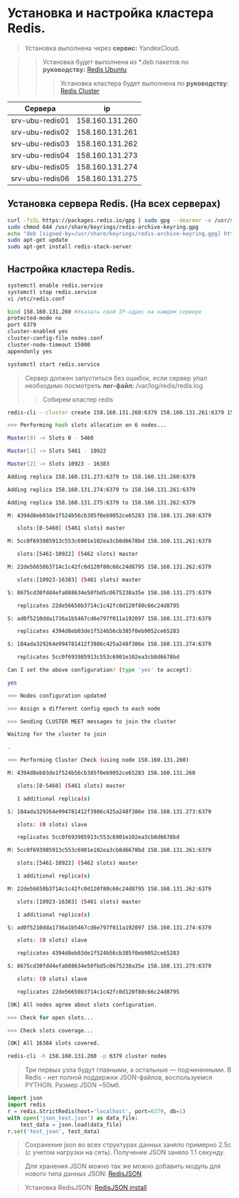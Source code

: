 # Установка и настройка кластера Redis.
> Установка выполнена через **сервис:** YandexCloud.

>> Установка будет выполнена из *.deb пакетов по **руководству:** [Redis Ubuntu](https://redis.io/docs/latest/operate/oss_and_stack/install/install-stack/linux/)
>>> Установка кластера будет выполнена по **руководству**: [Redis Cluster](https://redis.io/docs/latest/operate/oss_and_stack/management/scaling/)

| Cервера  | ip | 
| ----------- | ----------- |
| srv-ubu-redis01    | 158.160.131.260   |
| srv-ubu-redis02    | 158.160.131.261   |
| srv-ubu-redis03    | 158.160.131.262   |
| srv-ubu-redis04    | 158.160.131.273   |
| srv-ubu-redis05    | 158.160.131.274   |
| srv-ubu-redis06    | 158.160.131.275   |

## Установка сервера Redis. (На всех серверах)
```bash
curl -fsSL https://packages.redis.io/gpg | sudo gpg --dearmor -o /usr/share/keyrings/redis-archive-keyring.gpg
sudo chmod 644 /usr/share/keyrings/redis-archive-keyring.gpg
echo "deb [signed-by=/usr/share/keyrings/redis-archive-keyring.gpg] https://packages.redis.io/deb $(lsb_release -cs) main" | sudo tee /etc/apt/sources.list.d/redis.list
sudo apt-get update
sudo apt-get install redis-stack-server
```

## Настройка кластера Redis.
```bash
systemctl enable redis.service
systemctl stop redis.service
vi /etc/redis.conf

bind 158.160.131.260 #Указать свой IP-адрес на каждом сервере
protected-mode no
port 6379
cluster-enabled yes
cluster-config-file nodes.conf
cluster-node-timeout 15000
appendonly yes

systemctl start redis.service
```

> Сервер должен запуститься без ошибок, если сервер упал необходимо посмотреть **лог-файл:** /var/log/redis/redis.log
>> Собирем кластер redis

```bash
redis-cli --cluster create 158.160.131.260:6379 158.160.131.261:6379 158.160.131.262:6379 158.160.131.273:6379 158.160.131.274:6379 158.160.131.275:6379 --cluster-replicas 1

>>> Performing hash slots allocation on 6 nodes...

Master[0] -> Slots 0 - 5460

Master[1] -> Slots 5461 - 10922

Master[2] -> Slots 10923 - 16383

Adding replica 158.160.131.273:6379 to 158.160.131.260:6379

Adding replica 158.160.131.274:6379 to 158.160.131.261:6379

Adding replica 158.160.131.275:6379 to 158.160.131.262:6379

M: 4394d8eb03de1f524b56cb385f0eb9052ce65283 158.160.131.260:6379

   slots:[0-5460] (5461 slots) master

M: 5cc0f693985913c553c6901e102ea3cb8d6678bd 158.160.131.261:6379

   slots:[5461-10922] (5462 slots) master

M: 22de56650b3714c1c42fc0d120f80c66c24d8795 158.160.131.262:6379

   slots:[10923-16383] (5461 slots) master

S: 8675cd30fdd4efa088634e50fbd5c0675238a35e 158.160.131.275:6379

   replicates 22de56650b3714c1c42fc0d120f80c66c24d8795

S: ad0f5210dda1736a1b5467cd6e797f011a192097 158.160.131.273:6379

   replicates 4394d8eb03de1f524b56cb385f0eb9052ce65283

S: 184ada329264e994781412f3986c425a248f386e 158.160.131.274:6379

   replicates 5cc0f693985913c553c6901e102ea3cb8d6678bd

Can I set the above configuration? (type 'yes' to accept):

yes

>>> Nodes configuration updated

>>> Assign a different config epoch to each node

>>> Sending CLUSTER MEET messages to join the cluster

Waiting for the cluster to join

.

>>> Performing Cluster Check (using node 158.160.131.260)

M: 4394d8eb03de1f524b56cb385f0eb9052ce65283 158.160.131.260

   slots:[0-5460] (5461 slots) master

   1 additional replica(s)

S: 184ada329264e994781412f3986c425a248f386e 158.160.131.273:6379

   slots: (0 slots) slave

   replicates 5cc0f693985913c553c6901e102ea3cb8d6678bd

M: 5cc0f693985913c553c6901e102ea3cb8d6678bd 158.160.131.261:6379

   slots:[5461-10922] (5462 slots) master

   1 additional replica(s)

M: 22de56650b3714c1c42fc0d120f80c66c24d8795 158.160.131.262:6379

   slots:[10923-16383] (5461 slots) master

   1 additional replica(s)

S: ad0f5210dda1736a1b5467cd6e797f011a192097 158.160.131.274:6379

   slots: (0 slots) slave

   replicates 4394d8eb03de1f524b56cb385f0eb9052ce65283

S: 8675cd30fdd4efa088634e50fbd5c0675238a35e 158.160.131.275:6379

   slots: (0 slots) slave

   replicates 22de56650b3714c1c42fc0d120f80c66c24d8795

[OK] All nodes agree about slots configuration.

>>> Check for open slots...

>>> Check slots coverage...

[OK] All 16384 slots covered.

redis-cli -h 158.160.131.260 -p 6379 cluster nodes
```

> Три первых узла будут главными, а остальные — подчиненными.
> В Redis - нет полной поддержки JSON-файлов, воспользуемся PYTHON. Размер JSON ~50мб.

```python
import json
import redis
r = redis.StrictRedis(host='localhost', port=6379, db=1)
with open('json_test.json') as data_file:
    test_data = json.load(data_file)
r.set('test_json', test_data)
```

>Сохранение json во всех структурах данных заняло примерно 2.5с (с учетом нагрузки на сеть). Получение JSON заняло 1.1 секунду.

>Для хранения JSON можно так же можно добавить модуль для нового типа данных JSON: [RedisJSON](https://github.com/RedisJSON/RedisJSON)

>Установка RedisJSON: [RedisJSON install](https://gist.github.com/lmj0011/820eea392f6f43c755fadc2ba56b69e9)
